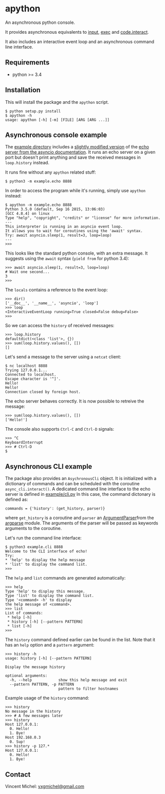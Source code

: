 apython
=======

An asynchronous python console.

It provides asynchronous equivalents to [input], [exec] and [code.interact].

It also includes an interactive event loop and an asynchronous command line
interface.

[input]: https://docs.python.org/3/library/functions.html#input
[exec]: https://docs.python.org/3/library/functions.html#exec
[code.interact]: https://docs.python.org/2/library/code.html#code.interact


Requirements
------------

- python >= 3.4


Installation
------------

This will install the package and the `apython` script.

    $ python setup.py install
    $ apython -h
    usage: apython [-h] [-m] [FILE] [ARG [ARG ...]]


Asynchronous console example
----------------------------

The [example directory] includes a [slightly modified version] of the
[echo server from the asyncio documentation]. It runs an echo server on a given
port but doesn't print anything and save the received messages in `loop.history`
instead.

It runs fine without any `apython` related stuff:

    $ python3 -m example.echo 8888

In order to access the program while it's running, simply use `apython` instead:

    $ apython -m example.echo 8888
    Python 3.5.0 (default, Sep 16 2015, 13:06:03)
    [GCC 4.8.4] on linux
    Type "help", "copyright", "credits" or "license" for more information.
    ---
    This interpreter is running in an asyncio event loop.
    It allows you to wait for coroutines using the 'await' syntax.
    Try: await asyncio.sleep(1, result=3, loop=loop)
    ---
    >>>

This looks like the standard python console, with an extra message. It suggests
using the `await` syntax (`yield from` for python 3.4):

    >>> await asyncio.sleep(1, result=3, loop=loop)
    # Wait one second...
    3
    >>>

The `locals` contains a reference to the event loop:

    >>> dir()
    ['__doc__', '__name__', 'asyncio', 'loop']
    >>> loop
    <InteractiveEventLoop running=True closed=False debug=False>
    >>>

So we can access the `history` of received messages:

    >>> loop.history
    defaultdict(<class 'list'>, {})
    >>> sum(loop.history.values(), [])
    []

Let's send a message to the server using a `netcat` client:

    $ nc localhost 8888
    Trying 127.0.0.1...
    Connected to localhost.
    Escape character is '^]'.
    Hello!
    Hello!
    Connection closed by foreign host.

The echo server behaves correctly. It is now possible to retreive the message:

    >>> sum(loop.history.values(), [])
    ['Hello!']

The console also supports `Ctrl-C` and `Ctrl-D` signals:

    >>> ^C
    KeyboardInterrupt
    >>> # Ctrl-D
    $

[example directory]: example
[slightly modified version]: example/echo.py
[echo server from the asyncio documentation]: https://docs.python.org/3/library/asyncio-stream.html#tcp-echo-server-using-streams


Asynchronous CLI example
------------------------

The package also provides an `AsychronousCli` object. It is initialized with a
dictionary of commands and can be scheduled with the coroutine
`async_cli.interact()`.  A dedicated command line interface to the echo server
is defined in [example/cli.py] In this case, the command dictonary is defined
as:

    commands = {'history': (get_history, parser)}

where `get_history` is a coroutine and `parser` an [ArgumentParser]from the
[argparse] module.  The arguments of the parser will be passed as keywords
arguments to the coroutine.

Let's run the command line interface:

    $ python3 example.cli 8888
    Welcome to the CLI interface of echo!
    Try:
    * 'help' to display the help message
    * 'list' to display the command list.
    >>>

The `help` and `list` commands are generated automatically:

    >>> help
    Type 'help' to display this message.
    Type 'list' to display the command list.
    Type '<command> -h' to display
    the help message of <command>.
    >>> list
    List of commands:
     * help [-h]
     * history [-h] [--pattern PATTERN]
     * list [-h]
    >>>

The `history` command defined earlier can be found in the list. Note that it has
an `help` option and a `pattern` argument:

    >>> history -h
    usage: history [-h] [--pattern PATTERN]

    Display the message history

    optional arguments:
      -h, --help            show this help message and exit
      --pattern PATTERN, -p PATTERN
                            pattern to filter hostnames

Example usage of the `history` command:

    >>> history
    No message in the history
    >>> # A few messages later
    >>> history
    Host 127.0.0.1:
      0. Hello!
      1. Bye!
    Host 192.168.0.3
      0. Sup!
    >>> history -p 127.*
    Host 127.0.0.1:
      0. Hello!
      1. Bye!

[example/cli.py]: example/cli.py
[ArgumentParser]: https://docs.python.org/dev/library/argparse.html#argparse.ArgumentParser
[argparse]: https://docs.python.org/dev/library/argparse.html


Contact
-------

Vincent Michel: vxgmichel@gmail.com
